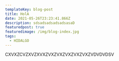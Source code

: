 ```yaml
---
templateKey: blog-post
title: HolA
date: 2021-05-26T23:23:41.866Z
description: sdsadsadsadsadsasaD
featuredpost: true
featuredimage: /img/blog-index.jpg
tags:
  - HIDALGO
---
```

CXVXZCVZXVZXVXZVXZVXZVXZVXZVXZVDVDVDSV